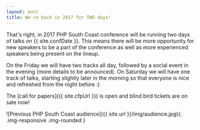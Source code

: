 ```yaml
---
layout: post
title: We're back in 2017 for TWO days!
---
```


That's right, in 2017 PHP South Coast conference will be running two days of talks on {{ site.confDate }}. This means there will be more opportunity for new speakers to be a part of the conference as well as more experienced speakers being present on the lineup.

On the Friday we will have two tracks all day, followed by a social event in the evening (more details to be announced). On Saturday we will have one track of talks, starting slightly later in the morning so that everyone is nice and refreshed from the night before :)

The [call for papers]({{ site.cfpUrl }}) is open and blind bird tickets are on sale now!

![Previous PHP South Coast audience]({{ site.url }}/img/audience.jpg){: .img-responsive .img-rounded }
